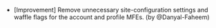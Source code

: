 - [Improvement] Remove unnecessary site-configuration settings and waffle flags for the account and profile MFEs. (by @Danyal-Faheem)